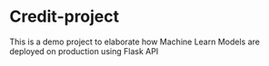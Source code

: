 # Credit-project
This is a demo project to elaborate how Machine Learn Models are deployed on production using Flask API
